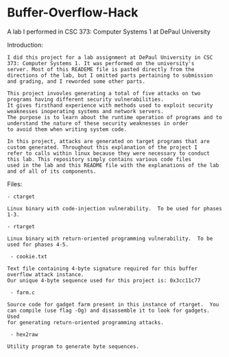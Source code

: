 # Buffer-Overflow-Hack

A lab I performed in CSC 373: Computer Systems 1 at DePaul University





Introduction:

	I did this project for a lab assignment at DePaul University in CSC 373: Computer Systems 1. It was performed on the university's
  	server. Most of this READEME file is pasted directly from the directions of the lab, but I omitted parts pertaining to submission
	and grading, and I reworded some other parts.
	
	This project invovles generating a total of five attacks on two programs having different security vulnerabilities.
	It gives firsthand experience with methods used to exploit security weaknesses inoperating systems and network servers.
	The purpose is to learn about the runtime operation of programs and to understand the nature of these security weaknesses in order
	to avoid them when writing system code.
  
	In this project, attacks are generated on target programs that are custom generated. Throughout this explanation of the project I
	refer to calls within linux because they were necessary to conduct this lab. This repository simply contains various code files
	used in the lab and this README file with the explanations of the lab and of all of its components.  





Files:

    - ctarget

	Linux binary with code-injection vulnerability.  To be used for phases
	1-3.

    - rtarget

	Linux binary with return-oriented programming vulnerability.  To be
	used for phases 4-5.

     - cookie.txt

	Text file containing 4-byte signature required for this buffer overflow attack instance.
	Our unique 4-byte sequence used for this project is: 0x3cc11c77

     - farm.c

	Source code for gadget farm present in this instance of rtarget.  You
	can compile (use flag -Og) and disassemble it to look for gadgets. Used
	for generating return-oriented programming attacks.

     - hex2raw

	Utility program to generate byte sequences. 





